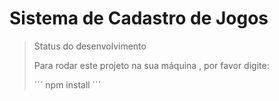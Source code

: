 <h1>Sistema de Cadastro de Jogos </h1>

>Status do desenvolvimento
>
>Para rodar este projeto na sua máquina , por favor digite:
>
>´´´
>npm install
>´´´
